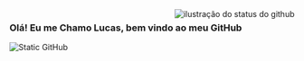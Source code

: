 <img align='right' src="https://github-readme-stats.vercel.app/api?username=LucasMarinho&show_icons=true&title_color=783c00&text_color=af552e&icon_color=783c00&bg_color=f8efd4&cache_seconds=2300" alt="ilustração do status do github">

### Olá! Eu me Chamo Lucas, bem vindo ao meu GitHub

<img src="https://img.shields.io/static/v1?label=Overview&message=LMarim&color=f8efd4&style=for-the-badge&logo=GitHub" alt="Static GitHub">
